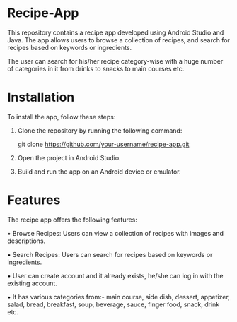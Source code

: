 # Recipe-App

This repository contains a recipe app developed using Android Studio and Java. The app allows users to browse a collection of recipes, and search for recipes based on keywords or ingredients.

The user can search for his/her recipe category-wise with a huge number of categories in it from drinks to snacks to main courses etc.


# Installation

To install the app, follow these steps:

1. Clone the repository by running the following command:

   git clone https://github.com/your-username/recipe-app.git 

2. Open the project in Android Studio.

3. Build and run the app on an Android device or emulator.


# Features

The recipe app offers the following features:

• Browse Recipes: Users can view a collection of recipes with images and descriptions.

• Search Recipes: Users can search for recipes based on keywords or ingredients.

• User can create account and it already exists, he/she can log in with the existing account.

• It has various categories from:- main course, side dish, dessert, appetizer, salad, bread, breakfast, soup, beverage, sauce, finger food, snack, drink etc.

